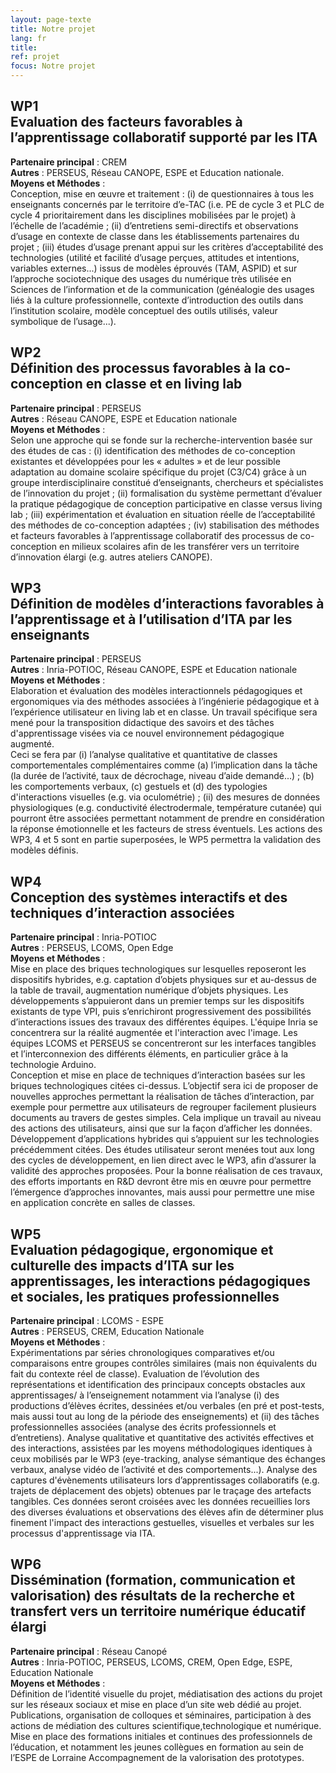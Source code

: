 ```yaml
---
layout: page-texte
title: Notre projet
lang: fr
title: 
ref: projet
focus: Notre projet
---
```


## WP1<br />Evaluation des facteurs favorables à l’apprentissage collaboratif supporté par les ITA 
**Partenaire principal** : CREM  
**Autres** : PERSEUS, Réseau CANOPE, ESPE et Education nationale.  
**Moyens et Méthodes** :  
Conception, mise en œuvre et traitement :
(i) de questionnaires à tous les enseignants concernés par le territoire d’e-TAC (i.e. PE de cycle 3 et PLC de cycle 4 prioritairement dans les disciplines mobilisées par le projet) à l’échelle de l’académie ; (ii) d’entretiens semi-directifs et observations d’usage en contexte de classe dans les établissements partenaires du projet ; (iii) études d’usage prenant appui sur les critères d’acceptabilité des technologies (utilité et facilité d’usage perçues, attitudes et intentions, variables externes...) issus de modèles éprouvés (TAM, ASPID) et sur l’approche sociotechnique des usages du numérique très utilisée en Sciences de l’information et de la communication (généalogie des usages liés à la culture professionnelle, contexte d’introduction des outils dans l’institution scolaire, modèle conceptuel des outils utilisés, valeur symbolique de l’usage...).

## WP2<br />Définition des processus favorables à la co-conception en classe et en living lab
**Partenaire principal** : PERSEUS  
**Autres** : Réseau CANOPE, ESPE et Education nationale  
**Moyens et Méthodes** :  
Selon une approche qui se fonde sur la recherche-intervention basée sur des études de cas : (i) identification des méthodes de co-conception existantes et développées pour les « adultes » et de leur possible adaptation au domaine scolaire spécifique du projet (C3/C4) grâce à un groupe interdisciplinaire constitué d’enseignants, chercheurs et spécialistes de l’innovation du projet ; (ii) formalisation du système permettant d’évaluer la pratique pédagogique de conception participative en classe versus living lab ; (iii) expérimentation et évaluation en situation réelle de l’acceptabilité des méthodes de co-conception adaptées ; (iv) stabilisation des méthodes et facteurs favorables à l’apprentissage collaboratif des processus de co-conception en milieux scolaires afin de les transférer vers un territoire d’innovation élargi (e.g. autres ateliers CANOPE).


## WP3<br />Définition de modèles d’interactions favorables à l’apprentissage et à l’utilisation d’ITA par les enseignants  
**Partenaire principal** :  PERSEUS  
**Autres** :  Inria-POTIOC, Réseau CANOPE, ESPE et Education nationale  
**Moyens et Méthodes** :  
Elaboration et évaluation des modèles interactionnels pédagogiques et ergonomiques via des méthodes associées à l’ingénierie pédagogique et à l’expérience utilisateur en living lab et en classe. Un travail spécifique sera mené pour la transposition didactique des savoirs et des tâches d'apprentissage visées via ce nouvel environnement pédagogique augmenté.  
Ceci se fera par (i) l’analyse qualitative et quantitative de classes comportementales complémentaires comme (a) l’implication dans la tâche (la durée de l’activité, taux de décrochage, niveau d’aide demandé...) ; (b) les comportements verbaux, (c) gestuels et (d) des typologies d'interactions visuelles (e.g. via oculométrie) ; (ii) des mesures de données physiologiques (e.g. conductivité électrodermale, température cutanée) qui pourront être associées permettant notamment de prendre en considération la réponse émotionnelle et les facteurs de stress éventuels.
Les actions des WP3, 4 et 5 sont en partie superposées, le WP5 permettra la validation des modèles définis.


## WP4<br />Conception des systèmes interactifs et des techniques d’interaction associées
**Partenaire principal** :  Inria-POTIOC  
**Autres** :  PERSEUS, LCOMS, Open Edge  
**Moyens et Méthodes** :  
Mise en place des briques technologiques sur lesquelles reposeront les dispositifs hybrides, e.g. captation d’objets physiques sur et au-dessus de la table de travail, augmentation numérique d’objets physiques. Les développements s’appuieront dans un premier temps sur les dispositifs existants de type VPI, puis s’enrichiront
progressivement des possibilités d’interactions issues des travaux des différentes équipes. L'équipe Inria se concentrera sur la réalité augmentée et l'interaction avec l'image. Les équipes LCOMS et PERSEUS se concentreront sur les interfaces tangibles et l’interconnexion des différents éléments, en particulier grâce à la technologie Arduino.  
Conception et mise en place de techniques d’interaction basées sur les briques technologiques citées ci-dessus. L’objectif sera ici de proposer de nouvelles approches permettant la réalisation de tâches d’interaction, par exemple pour permettre aux utilisateurs de regrouper facilement plusieurs documents au travers de gestes simples. Cela implique un travail au niveau des actions des utilisateurs, ainsi que sur la façon d’afficher les données.
Développement d’applications hybrides qui s’appuient sur les technologies précédemment citées.
Des études utilisateur seront menées tout aux long des cycles de développement, en lien direct avec le WP3, afin d’assurer la validité des approches proposées. Pour la bonne réalisation de ces travaux, des efforts importants en R&D devront être mis en œuvre pour permettre l’émergence d’approches innovantes, mais aussi pour permettre une mise en application concrète en salles de classes.


## WP5<br />Evaluation pédagogique, ergonomique et culturelle des impacts d’ITA sur les apprentissages, les interactions pédagogiques et sociales, les pratiques professionnelles  
**Partenaire principal** : LCOMS - ESPE  
**Autres** : PERSEUS, CREM, Education Nationale  
**Moyens et Méthodes** :  
Expérimentations par séries chronologiques comparatives et/ou comparaisons entre groupes contrôles similaires (mais non équivalents du fait du contexte réel de classe).
Evaluation de l’évolution des représentations et identification des principaux concepts obstacles aux apprentissages/ à l’enseignement notamment via l’analyse (i) des productions d’élèves écrites, dessinées et/ou verbales (en pré et post-tests, mais aussi tout au long de la période des enseignements) et (ii) des tâches professionnelles associées (analyse des écrits professionnels et d’entretiens).
Analyse qualitative et quantitative des activités effectives et des interactions, assistées par les moyens méthodologiques identiques à ceux mobilisés par le WP3 (eye-tracking, analyse sémantique des échanges verbaux, analyse vidéo de l’activité et des comportements...).
Analyse des captures d'évènements utilisateurs lors d’apprentissages collaboratifs (e.g. trajets de déplacement des objets) obtenues par le traçage des artefacts tangibles. Ces données seront croisées avec les données recueillies lors des diverses évaluations et observations des élèves afin de déterminer plus finement l'impact des interactions gestuelles, visuelles et verbales sur les processus d'apprentissage via ITA.


## WP6<br />Dissémination (formation, communication et valorisation) des résultats de la recherche et transfert vers un territoire numérique éducatif élargi
**Partenaire principal** : Réseau Canopé   
**Autres** : Inria-POTIOC, PERSEUS, LCOMS, CREM, Open Edge, ESPE, Education Nationale  
**Moyens et Méthodes** : 
<br>Définition de l’identité visuelle du projet, médiatisation des actions du projet sur les réseaux sociaux et mise en place d’un site web dédié au projet.
Publications, organisation de colloques et séminaires, participation à des actions de médiation des cultures scientifique,technologique et numérique.
Mise en place des formations initiales et continues des professionnels de l’éducation, et notamment les jeunes collègues en formation au sein de l’ESPE de Lorraine
Accompagnement de la valorisation des prototypes.